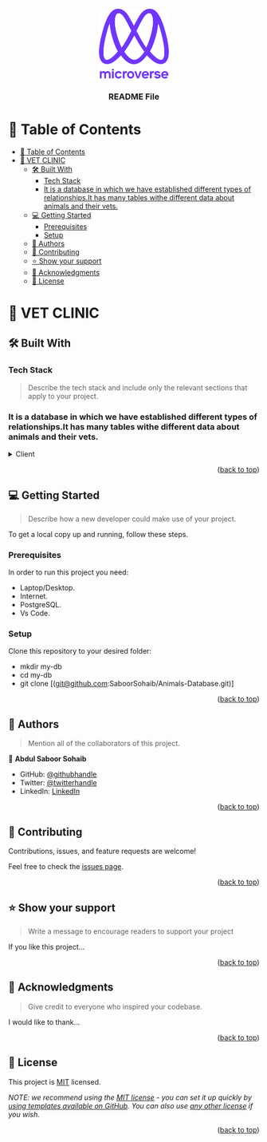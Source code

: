 <a name="readme-top"></a>

<!--
HOW TO USE:
This is an example of how you may give instructions on setting up your project locally.

Modify this file to match your project and remove sections that don't apply.

REQUIRED SECTIONS:
- Table of Contents
- About the Project
  - Built With
  - Live Demo
- Getting Started
- Authors
- Future Features
- Contributing
- Show your support
- Acknowledgements
- License

After you're finished please remove all the comments and instructions!
-->

<div align="center">

  <img src="murple_logo.png" alt="logo" width="140"  height="auto" />
  <br/>

  <h3><b>README File</b></h3>

</div>

<!-- TABLE OF CONTENTS -->

# 📗 Table of Contents

- [📗 Table of Contents](#-table-of-contents)
- [📖 VET CLINIC ](#-vet-clinic-)
  - [🛠 Built With ](#-built-with-)
    - [Tech Stack ](#tech-stack-)
    - [It is a database in which we have established different types of relationships.It has many tables withe different data about animals and their vets.](#it-is-a-database-in-which-we-have-established-different-types-of-relationshipsit-has-many-tables-withe-different-data-about-animals-and-their-vets)
  - [💻 Getting Started ](#-getting-started-)
    - [Prerequisites](#prerequisites)
    - [Setup](#setup)
  - [👥 Authors ](#-authors-)
  - [🤝 Contributing ](#-contributing-)
  - [⭐️ Show your support ](#️-show-your-support-)
  - [🙏 Acknowledgments ](#-acknowledgments-)
  - [📝 License ](#-license-)

<!-- PROJECT DESCRIPTION -->

# 📖 VET CLINIC <a name="about-project"></a>

## 🛠 Built With <a name="built-with"></a>

### Tech Stack <a name="tech-stack"></a>

> Describe the tech stack and include only the relevant sections that apply to your project.

### It is a database in which we have established different types of relationships.It has many tables withe different data about animals and their vets.

<details>
  <summary>Client</summary>
  <ul>
    <li><a href="https://www.postgresql.org/">PostgresSQL</a></li>
  </ul>
</details>

<p align="right">(<a href="#readme-top">back to top</a>)</p>

<!-- GETTING STARTED -->

## 💻 Getting Started <a name="getting-started"></a>

> Describe how a new developer could make use of your project.

To get a local copy up and running, follow these steps.

### Prerequisites

In order to run this project you need:
 - Laptop/Desktop.
 - Internet.
 - PostgreSQL.
 - Vs Code.
### Setup

Clone this repository to your desired folder:
 - mkdir my-db
 - cd my-db
 - git clone [(git@github.com:SaboorSohaib/Animals-Database.git)]

<p align="right">(<a href="#readme-top">back to top</a>)</p>

<!-- AUTHORS -->

## 👥 Authors <a name="authors"></a>

> Mention all of the collaborators of this project.

👤 **Abdul Saboor Sohaib**

- GitHub: [@githubhandle](https://github.com/SaboorSohaib)
- Twitter: [@twitterhandle](https://twitter.com/absaboorsohaib)
- LinkedIn: [LinkedIn](https://www.linkedin.com/in/abdul-saboor-sohaib/)

<p align="right">(<a href="#readme-top">back to top</a>)</p>

<!-- CONTRIBUTING -->

## 🤝 Contributing <a name="contributing"></a>

Contributions, issues, and feature requests are welcome!

Feel free to check the [issues page](../../issues/).

<p align="right">(<a href="#readme-top">back to top</a>)</p>

<!-- SUPPORT -->

## ⭐️ Show your support <a name="support"></a>

> Write a message to encourage readers to support your project

If you like this project...

<p align="right">(<a href="#readme-top">back to top</a>)</p>

<!-- ACKNOWLEDGEMENTS -->

## 🙏 Acknowledgments <a name="acknowledgements"></a>

> Give credit to everyone who inspired your codebase.

I would like to thank...

<p align="right">(<a href="#readme-top">back to top</a>)</p>

<!-- LICENSE -->

## 📝 License <a name="license"></a>

This project is [MIT](./LICENSE) licensed.

_NOTE: we recommend using the [MIT license](https://choosealicense.com/licenses/mit/) - you can set it up quickly by [using templates available on GitHub](https://docs.github.com/en/communities/setting-up-your-project-for-healthy-contributions/adding-a-license-to-a-repository). You can also use [any other license](https://choosealicense.com/licenses/) if you wish._

<p align="right">(<a href="#readme-top">back to top</a>)</p>
<a name="readme-top"></a>
